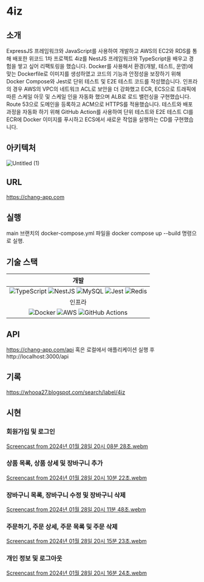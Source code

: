 # 4iz

## 소개
ExpressJS 프레임워크와 JavaScript를 사용하여 개발하고 AWS의 EC2와 RDS를 통해 배포한 위코드 1차 프로젝트 4iz를 NestJS 프레임워크와 TypeScript을 배우고 경험을 쌓고 싶어 리팩토링을 했습니다.
Docker를 사용해서 환경(개발, 테스트, 운영)에 맞는 Dockerfile로 이미지를 생성하였고 코드의 기능과 안정성을 보장하기 위해 Docker Compose와 Jest로 단위 테스트 및 E2E 테스트 코드를 작성했습니다.
인프라의 경우 AWS의 VPC의 네트워크 ACL로 보안을 더 강화했고 ECR, ECS으로 트래픽에 따른 스케일 아웃 및 스케일 인을 자동화 했으며 ALB로 로드 밸런싱을 구현했습니다.
Route 53으로 도메인을 등록하고 ACM으로 HTTPS를 적용했습니다. 테스트와 배포 과정을 자동화 하기 위해 GitHub Action를 사용하여 단위 테스트와 E2E 테스트 CI를 ECR에 Docker 이미지를 푸시하고 ECS에서 새로운 작업을 실행하는 CD를 구현했습니다.

## 아키텍처
![Untitled (1)](https://github.com/Chang9601/4iz/assets/79137839/9d7ac052-3fc9-41e0-a685-12933f9cd4f5)

## URL
https://chang-app.com

## 실행
main 브랜치의 docker-compose.yml 파일을 docker compose up --build 명령으로 실행.

## 기술 스택
|개발|
| :----: |
|![TypeScript](https://img.shields.io/badge/typescript-%23007ACC.svg?style=for-the-badge&logo=typescript&logoColor=white) ![NestJS](https://img.shields.io/badge/nestjs-%23E0234E.svg?style=for-the-badge&logo=nestjs&logoColor=white) ![MySQL](https://img.shields.io/badge/mysql-%2300f.svg?style=for-the-badge&logo=mysql&logoColor=white) ![Jest](https://img.shields.io/badge/-jest-%23C21325?style=for-the-badge&logo=jest&logoColor=white) ![Redis](https://img.shields.io/badge/redis-%23DD0031.svg?style=for-the-badge&logo=redis&logoColor=white)|
|인프라|
|![Docker](https://img.shields.io/badge/docker-%230db7ed.svg?style=for-the-badge&logo=docker&logoColor=white) ![AWS](https://img.shields.io/badge/AWS-%23FF9900.svg?style=for-the-badge&logo=amazon-aws&logoColor=white) ![GitHub Actions](https://img.shields.io/badge/github%20actions-%232671E5.svg?style=for-the-badge&logo=githubactions&logoColor=white)|

## API
https://chang-app.com/api 혹은 로컬에서 애플리케이션 실행 후 http://localhost:3000/api

## 기록
https://whooa27.blogspot.com/search/label/4iz

## 시현
### 회원가입 및 로그인
[Screencast from 2024년 01월 28일 20시 08분 28초.webm](https://github.com/Chang9601/4iz/assets/79137839/8dd4ee88-5105-4709-92fd-6600b4ec5a46)

### 상품 목록, 상품 상세 및 장바구니 추가
[Screencast from 2024년 01월 28일 20시 10분 22초.webm](https://github.com/Chang9601/4iz/assets/79137839/a6307e8e-ad83-4070-be73-c1b583a4e512)

### 장바구니 목록, 장바구니 수정 및 장바구니 삭제
[Screencast from 2024년 01월 28일 20시 11분 48초.webm](https://github.com/Chang9601/4iz/assets/79137839/cba30155-2d9e-4485-be2d-7081e2218903)

### 주문하기, 주문 상세, 주문 목록 및 주문 삭제
[Screencast from 2024년 01월 28일 20시 15분 23초.webm](https://github.com/Chang9601/4iz/assets/79137839/74c2ef66-e548-4af6-9cf3-4ed463c74043)

### 개인 정보 및 로그아웃
[Screencast from 2024년 01월 28일 20시 16분 24초.webm](https://github.com/Chang9601/4iz/assets/79137839/4721936b-5322-4fb6-82fb-09ba0d35a1ab)
